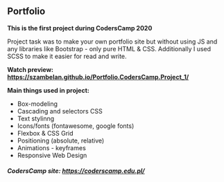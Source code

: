 ## Portfolio  
**This is the first project during CodersCamp 2020** 

Project task was to make your own portfolio site but without using JS and any libraries like Bootstrap - only pure HTML & CSS.
Additionally I used SCSS to make it easier for read and write.

**Watch preview: https://szambelan.github.io/Portfolio.CodersCamp.Project_1/**

**Main things used in project:**
- Box-modeling
- Cascading and selectors CSS
- Text stylinng
- Icons/fonts (fontawesome, google fonts)
- Flexbox & CSS Grid
- Positioning (absolute, relative)
- Animations - keyframes
- Responsive Web Design

##### CodersCamp site: https://coderscamp.edu.pl/
